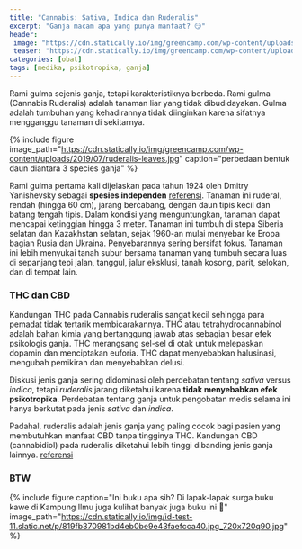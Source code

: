 ```yaml
---
title: "Cannabis: Sativa, Indica dan Ruderalis"
excerpt: "Ganja macam apa yang punya manfaat? 😏"
header:
 image: "https://cdn.statically.io/img/greencamp.com/wp-content/uploads/2019/07/what-is-cannabis-ruderalis.jpg"
 teaser: "https://cdn.statically.io/img/greencamp.com/wp-content/uploads/2019/07/ruderalis-leaves.jpg"
categories: [obat]
tags: [medika, psikotropika, ganja]
---
```

Rami gulma sejenis ganja, tetapi karakteristiknya berbeda. Rami gulma (Cannabis Ruderalis) adalah tanaman liar yang tidak dibudidayakan. Gulma adalah tumbuhan yang kehadirannya tidak diinginkan karena sifatnya mengganggu tanaman di sekitarnya.

{% include figure image_path="https://cdn.statically.io/img/greencamp.com/wp-content/uploads/2019/07/ruderalis-leaves.jpg" caption="perbedaan bentuk daun diantara 3 species ganja" %}

Rami gulma pertama kali dijelaskan pada tahun 1924 oleh Dmitry Yanishevsky sebagai **spesies independen** [referensi](https://www.ncbi.nlm.nih.gov/pmc/articles/PMC5531363/). Tanaman ini ruderal, rendah (hingga 60 cm), jarang bercabang, dengan daun tipis kecil dan batang tengah tipis. Dalam kondisi yang menguntungkan, tanaman dapat mencapai ketinggian hingga 3 meter. Tanaman ini tumbuh di stepa Siberia selatan dan Kazakhstan selatan, sejak 1960-an mulai menyebar ke Eropa bagian Rusia dan Ukraina. Penyebarannya sering bersifat fokus. Tanaman ini lebih menyukai tanah subur bersama tanaman yang tumbuh secara luas di sepanjang tepi jalan, tanggul, jalur eksklusi, tanah kosong, parit, selokan, dan di tempat lain.

### THC dan CBD

Kandungan THC pada Cannabis ruderalis sangat kecil sehingga para pemadat tidak tertarik membicarakannya. THC atau tetrahydrocannabinol adalah bahan kimia yang bertanggung jawab atas sebagian besar efek psikologis ganja. THC merangsang sel-sel di otak untuk melepaskan dopamin dan menciptakan euforia. THC dapat menyebabkan halusinasi, mengubah pemikiran dan menyebabkan delusi.

Diskusi jenis ganja sering didominasi oleh perdebatan tentang _sativa_ versus _indica_, tetapi _ruderalis_ jarang diketahui karena **tidak menyebabkan efek psikotropika**. Perdebatan tentang ganja untuk pengobatan medis selama ini hanya berkutat pada jenis _sativa_ dan _indica_.

Padahal, ruderalis adalah jenis ganja yang paling cocok bagi pasien yang membutuhkan manfaat CBD tanpa tingginya THC. Kandungan CBD (cannabidiol) pada ruderalis diketahui lebih tinggi dibanding jenis ganja lainnya. [referensi](https://www.ncbi.nlm.nih.gov/pmc/articles/PMC6225593/)

### BTW

{% include figure caption="Ini buku apa sih? Di lapak-lapak surga buku kawe di Kampung Ilmu juga kulihat banyak juga buku ini 🤔" image_path="https://cdn.statically.io/img/id-test-11.slatic.net/p/819fb370981bd4eb0be9e43faefcca40.jpg_720x720q90.jpg" %}

